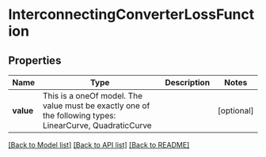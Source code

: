 # InterconnectingConverterLossFunction

## Properties

Name | Type | Description | Notes
------------ | ------------- | ------------- | -------------
**value** | This is a oneOf model. The value must be exactly one of the following types: LinearCurve, QuadraticCurve |  | [optional]

[[Back to Model list]](../README.md#models) [[Back to API list]](../README.md#api-endpoints) [[Back to README]](../README.md)
